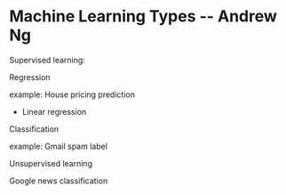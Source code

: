 # Machine Learning Types -- Andrew Ng

Supervised learning:

Regression

example: House pricing prediction

- Linear regression

Classification

example: Gmail spam label

Unsupervised learning

Google news classification
